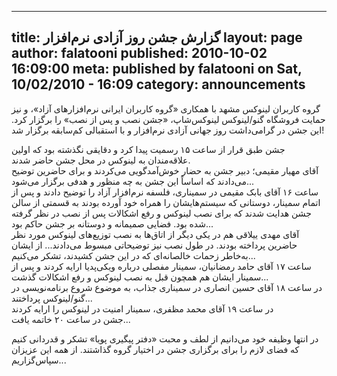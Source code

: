 ----------
title: گزارش جشن روز آزادی نرم‌افزار
layout: page
author: falatooni
published: 2010-10-02 16:09:00
meta: published by falatooni on Sat, 10/02/2010 - 16:09
category: announcements
----------
گروه کاربران لینوکس مشهد با همکاری «گروه کاربران ایرانی نرم‌افزارهای آزاد»، و
نیز حمایت فروشگاه گنو/لینوکس لینوکس‌شاپ، «جشن نصب و پس از نصب» را برگزار کرد.
این جشن در گرامی‌داشت روز جهانی آزادی نرم‌افزار و با استقبالی کم‌سابقه برگزار
شد!

جشن طبق قرار از ساعت ۱۵ رسمیت پیدا کرد و دقایقی نگذشته بود که اولین
علاقه‌مندان به لینوکس در محل جشن حاضر شدند.  
آقای مهیار مقیمی؛ دبیر جشن به حضار خوش‌آمد‌گویی می‌کردند و برای حاضرین توضیح
می‌دادند که اساساً این جشن به چه منظور و هدفی برگزار می‌شود...  
ساعت ۱۶ آقای بابک مقیمی در سمیناری، فلسفه نرم‌افزار آزاد را توضیح دادند و پس
از اتمام سمینار، دوستانی که سیستم‌هایشان را همراه خود آورده بودند به قسمتی از
سالن جشن هدایت شدند که برای نصب لینوکس و رفع اشکالات پس از نصب در نظر گرفته
شده بود. فضایی صمیمانه و دوستانه بر جشن حاکم بود...  
آقای مهدی ییلاقی هم در یکی دیگر از اتاق‌ها به نصب توزیع‌های لینوکس مورد نظر
حاضرین پرداخته بودند. در طول نصب نیز توضیحاتی مبسوط می‌دادند... از ایشان
به‌خاطر زحمات خالصانه‌ای که در این جشن کشیدند، تشکر می‌کنیم...  
ساعت ۱۷ آقای حامد رمضانیان، سمینار مفصلی درباره ویکی‌پدیا ارایه کردند و پس از
سمینار ایشان هم همچون قبل به نصب لینوکس و رفع اشکالات گذشت...  
در ساعت ۱۸ آقای حسین انصاری در سمیناری جذاب، به موضوع شروع برنامه‌نویسی در
گنو/لینوکس پرداختند...  
در ساعت ۱۹ آقای محمد مظفری، سمینار امنیت در لینوکس را ارایه کردند  
جشن در ساعت ۲۰ خاتمه یافت...

در انتها وظیفه خود می‌دانیم از لطف و محبت «دفتر پیگیری پویا» تشکر و قدردانی
کنیم که فضای لازم را برای برگزاری جشن در اختیار گروه گذاشتند. از همه این
عزیزان سپاس‌گزاریم...

